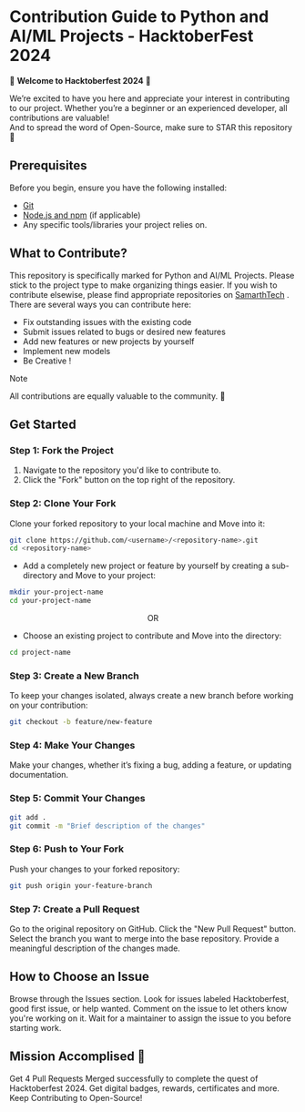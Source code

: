 # Contribution Guide to Python and AI/ML Projects - HacktoberFest 2024

🎉 **Welcome to Hacktoberfest 2024** 🎉  

We’re excited to have you here and appreciate your interest in contributing to our project. Whether you’re a beginner or an experienced developer, all contributions are valuable! <br/>
And to spread the word of Open-Source, make sure to STAR this repository🌟

## Prerequisites
Before you begin, ensure you have the following installed:
- [Git](https://git-scm.com/)
- [Node.js and npm](https://nodejs.org/) (if applicable)
- Any specific tools/libraries your project relies on.


## What to Contribute?
This repository is specifically marked for Python and AI/ML Projects. Please stick to the project type to make organizing things easier. If you wish to contribute elsewise, please find appropriate repositories on [SamarthTech](https://github.com/SamarthTech) . 
<br/> There are several ways you can contribute here:
- Fix outstanding issues with the existing code
- Submit issues related to bugs or desired new features
- Add new features or new projects by yourself
- Implement new models
- Be Creative !

> [!NOTE]
> All contributions are equally valuable to the community. 🥰


## Get Started
### Step 1: Fork the Project
1. Navigate to the repository you'd like to contribute to.
2. Click the "Fork" button on the top right of the repository.

### Step 2: Clone Your Fork
Clone your forked repository to your local machine and Move into it:
```bash
git clone https://github.com/<username>/<repository-name>.git
cd <repository-name>
```
- Add a completely new project or feature by yourself by creating a sub-directory and Move to your project:
```bash
mkdir your-project-name
cd your-project-name
```
<p align=center>OR</p>

- Choose an existing project to contribute and Move into the directory:
```bash
cd project-name
```
### Step 3: Create a New Branch
To keep your changes isolated, always create a new branch before working on your contribution:

```bash 
git checkout -b feature/new-feature
```

### Step 4: Make Your Changes
Make your changes, whether it’s fixing a bug, adding a feature, or updating documentation.

### Step 5: Commit Your Changes

```bash
git add .
git commit -m "Brief description of the changes"
```

### Step 6: Push to Your Fork
Push your changes to your forked repository:

```bash
git push origin your-feature-branch
```

### Step 7: Create a Pull Request

Go to the original repository on GitHub.
Click the "New Pull Request" button.
Select the branch you want to merge into the base repository.
Provide a meaningful description of the changes made.


## How to Choose an Issue

Browse through the Issues section.
Look for issues labeled Hacktoberfest, good first issue, or help wanted.
Comment on the issue to let others know you're working on it.
Wait for a maintainer to assign the issue to you before starting work.


## Mission Accomplised 🚀

Get 4 Pull Requests Merged successfully to complete the quest of Hacktoberfest 2024.
Get digital badges, rewards, certificates and more. 
Keep Contributing to Open-Source!
